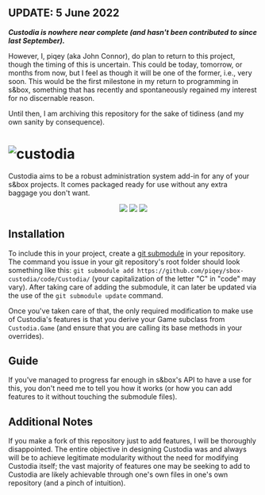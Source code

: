 ## UPDATE: 5 June 2022
***Custodia is nowhere near complete (and hasn't been contributed to since last September).***

However, I, piqey (aka John Connor), do plan to return to this project, though the timing of this is uncertain. This could be today, tomorrow, or months from now, but I feel as though it will be one of the former, i.e., very soon. This would be the first milestone in my return to programming in s&box, something that has recently and spontaneously regained my interest for no discernable reason.

Until then, I am archiving this repository for the sake of tidiness (and my own sanity by consequence).

# ![custodia](https://user-images.githubusercontent.com/12129071/134185493-55f2a6f6-f71a-462f-99e6-0a0ed1c3966c.png)

Custodia aims to be a robust administration system add-in for any of your s&amp;box projects. It comes packaged ready for use without any extra baggage you don't want.

<p align="center">
  <img src="https://img.shields.io/github/last-commit/piqey/sbox-custodia" />
  <img src="https://img.shields.io/github/stars/piqey/sbox-custodia" />
  <img src="https://img.shields.io/github/license/piqey/sbox-custodia" />
</p>

## Installation

To include this in your project, create a [git submodule](https://git-scm.com/docs/git-submodule) in your repository. The command you issue in your git repository's root folder should look something like this: `git submodule add https://github.com/piqey/sbox-custodia/code/Custodia/` (your capitalization of the letter "C" in "code" may vary). After taking care of adding the submodule, it can later be updated via the use of the `git submodule update` command.

Once you've taken care of that, the only required modification to make use of Custodia's features is that you derive your Game subclass from `Custodia.Game` (and ensure that you are calling its base methods in your overrides).

## Guide

If you've managed to progress far enough in s&box's API to have a use for this, you don't need me to tell you how it works (or how you can add features to it without touching the submodule files).

## Additional Notes

If you make a fork of this repository just to add features, I will be thoroughly disappointed. The entire objective in designing Custodia was and always will be to achieve legitimate modularity without the need for modifying Custodia itself; the vast majority of features one may be seeking to add to Custodia are likely achievable through one's own files in one's own repository (and a pinch of intuition).
